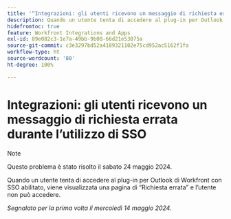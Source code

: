 ```yaml
---
title: '“Integrazioni: gli utenti ricevono un messaggio di richiesta errata durante l’utilizzo di SSO”'
description: Quando un utente tenta di accedere al plug-in per Outlook di Workfront con SSO abilitato, viene visualizzata una pagina di Richiesta errata e l’utente non può autenticarsi.
hidefromtoc: true
feature: Workfront Integrations and Apps
exl-id: 89e082c3-1e7a-49bb-9b08-66d21e53075a
source-git-commit: c3e3297bd52a4189321102e75cd952ac5162f1fa
workflow-type: ht
source-wordcount: '80'
ht-degree: 100%

---
```


# Integrazioni: gli utenti ricevono un messaggio di richiesta errata durante l’utilizzo di SSO

>[!NOTE]
>
>Questo problema è stato risolto il sabato 24 maggio 2024.

Quando un utente tenta di accedere al plug-in per Outlook di Workfront con SSO abilitato, viene visualizzata una pagina di “Richiesta errata” e l’utente non può accedere.

_Segnalato per la prima volta il mercoledì 14 maggio 2024._
